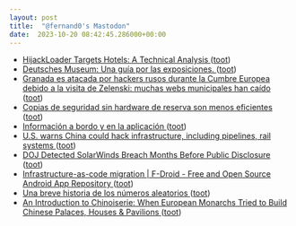 ```yaml
---
layout: post
title:  "@fernand0's Mastodon"
date:  2023-10-20 08:42:45.286000+00:00
---
```

*  [HijackLoader Targets Hotels: A Technical Analysis  ](https://alpine-sec.medium.com/hijackloader-targets-hotels-a-technical-analysis-c2795fc4f3a3) ([toot](https://mastodon.social/@fernand0/111266454915258535))
*  [Deutsches Museum: Una guía por las exposiciones. ](https://fotografiasenmovimiento.wordpress.com/2023/10/05/deutsches-museum-guide-through-the-collections) ([toot](https://mastodon.social/@fernand0/111266222965191339))
*  [Granada es atacada por hackers rusos durante la Cumbre Europea debido a la visita de Zelenski: muchas webs municipales han caído ](https://www.genbeta.com/seguridad/granada-atacada-hackers-rusos-durante-cumbre-europea-debido-a-visita-zelenski-muchas-webs-municipales-han-caid) ([toot](https://mastodon.social/@fernand0/111266110621949659))
*  [Copias de seguridad sin hardware de reserva son menos eficientes  ](https://changlonet.com/blog/copias-de-seguridad-sin-hardware-de-reserva-son-menos-eficientes/) ([toot](https://mastodon.social/@fernand0/111263038427145106))
*  [Información a bordo y en la aplicación ](https://avecesunafoto.wordpress.com/2023/10/19/informacion-a-bordo-y-en-la-aplicacion) ([toot](https://mastodon.social/@fernand0/111262939999855059))
*  [U.S. warns China could hack infrastructure, including pipelines, rail systems ](https://www.reuters.com/world/china/china-rejects-claim-it-is-spying-western-critical-infrastructure-2023-05-25) ([toot](https://mastodon.social/@fernand0/111262890012024197))
*  [DOJ Detected SolarWinds Breach Months Before Public Disclosure ](https://www.wired.com/story/solarwinds-hack-public-disclosure) ([toot](https://mastodon.social/@fernand0/111262567666627223))
*  [Infrastructure-as-code migration \| F-Droid - Free and Open Source Android App Repository ](https://f-droid.org/2023/10/02/infrastructure-as-code-migration.htm) ([toot](https://mastodon.social/@fernand0/111262327283596887))
*  [Una breve historia de los números aleatorios ](https://fernand0.github.io//historia-numeros-aleatorios) ([toot](https://mastodon.social/@fernand0/111262198120826048))
*  [An Introduction to Chinoiserie: When European Monarchs Tried to Build Chinese Palaces, Houses & Pavilions ](https://www.openculture.com/2023/09/an-introduction-to-chinoiserie.htm) ([toot](https://mastodon.social/@fernand0/111262185621737528))
